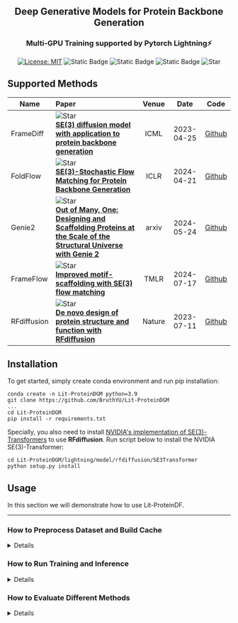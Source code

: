 <div align="center">


## Deep Generative Models for Protein Backbone Generation 
### Multi-GPU Training supported by Pytorch Lightning⚡


[![License: MIT](https://img.shields.io/badge/License-MIT-red.svg)](https://opensource.org/licenses/MIT)
![Static Badge](https://img.shields.io/badge/Pytorch-Lightning-yellow)
![Static Badge](https://img.shields.io/badge/Config-Hydra-blue)
![Static Badge](https://img.shields.io/badge/PRs-Welcom-green)
![Star](https://img.shields.io/github/stars/BruthYU/Lit-ProteinDF?style=social&label=Star)

</div>


## Supported Methods
| **Name**    | **Paper**                                                                                                                                                                                                                                                                                                                                                                                                                                                                                                                                                                                                                                                                                                                                         | **Venue** |  **Date**  |                                                                               **Code**                                                                               |
|-------------|:--------------------------------------------------------------------------------------------------------------------------------------------------------------------------------------------------------------------------------------------------------------------------------------------------------------------------------------------------------------------------------------------------------------------------------------------------------------------------------------------------------------------------------------------------------------------------------------------------------------------------------------------------------------------------------------------------------------------------------------------------|:---------:|:----------:|:--------------------------------------------------------------------------------------------------------------------------------------------------------------------:|
| FrameDiff   | ![Star](https://img.shields.io/github/stars/jasonkyuyim/se3_diffusion?style=social) <br> [**SE(3) diffusion model with application to protein backbone generation**](https://openreview.net/forum?id=m8OUBymxwv) <br>                                                                                                                                                                                                                                                                                                                                                                                                                                                                                                                             |   ICML    | 2023-04-25 |                                                        [Github](https://github.com/jasonkyuyim/se3_diffusion)                                                        |
| FoldFlow    | ![Star](https://img.shields.io/github/stars/DreamFold/FoldFlow?style=social&label=Star) <br> [**SE(3)-Stochastic Flow Matching for Protein Backbone Generation**](https://openreview.net/forum?id=kJFIH23hXb) <br>                                                                                                                                                                                                                                                                                                                                                                                                                                                                                                                                |   ICLR    | 2024-04-21 |                                                           [Github](https://github.com/DreamFold/FoldFlow)                                                            | 
| Genie2      | ![Star](https://img.shields.io/github/stars/aqlaboratory/genie2?style=social&label=Star) <br> [**Out of Many, One: Designing and Scaffolding Proteins at the Scale of the Structural Universe with Genie 2**](https://arxiv.org/abs/2405.15489) <br>                                                                                                                                                                                                                                                                                                                                                                                                                                                                                              |   arxiv   | 2024-05-24 |                                                           [Github](https://github.com/aqlaboratory/genie2)                                                           |
| FrameFlow   | ![Star](https://img.shields.io/github/stars/microsoft/protein-frame-flow?style=social&label=Star) <br> [**Improved motif-scaffolding with SE(3) flow matching**](https://openreview.net/forum?id=fa1ne8xDGn) <br>                                                                                                                                                                                                                                                                                                                                                                                                                                                                                                                                 |   TMLR    | 2024-07-17 |                                                   [Github](https://github.com/microsoft/protein-frame-flow)                                                          |
| RFdiffusion | ![Star](https://img.shields.io/github/stars/RosettaCommons/RFdiffusion?style=social&label=Star) <br> [**De novo design of protein structure and function with RFdiffusion**](https://www.nature.com/articles/s41586-023-06415-8) <br>                                                                                                                                                                                                                                                                                                                                                                                                                                                                                                             |  Nature   | 2023-07-11 |                                                            [Github](https://github.com/RosettaCommons/RFdiffusion)                                                                                                          |

## Installation


To get started, simply create conda environment and run pip installation:

```shell
conda create -n Lit-ProteinDGM python=3.9
git clone https://github.com/BruthYU/Lit-ProteinDGM
...
cd Lit-ProteinDGM
pip install -r requirements.txt
```
Specially, you also need to install [NVIDIA's implementation of SE(3)-Transformers](https://developer.nvidia.com/blog/accelerating-se3-transformers-training-using-an-nvidia-open-source-model-implementation/) 
to use **RFdiffusion**. Run script below to install the NVIDIA SE(3)-Transformer:
```shell
cd Lit-ProteinDGM/lightning/model/rfdiffusion/SE3Transformer
python setup.py install
```

## Usage
In this section we will demonstrate how to use Lit-ProteinDF.

---
### How to Preprocess Dataset and Build Cache
<details>

All preprocess operations (i.e. how pdb files map to the lmdb cache) are implemented in the folder `Lit-ProteinDF/preprocess`. Please refer to this [README.md](preprocess/README.md) for more instructions. 

Lit-ProteinDF featurizes proteins with the [Alphafold Protein Data Type](https://github.com/google-deepmind/alphafold/blob/d95a92aae161240b645fc10e9d030443011d913e/alphafold/common/protein.py), and build `lmdb` cache following the [FoldFlow](https://github.com/DreamFold/FoldFlow/blob/20abc40dc241bbed408c5aa35a2a39b7778d6372/foldflow/data/pdb_data_loader.py#L323) method.
Different protein files (`mmcif, pdb and jsonl`) are unifed into one data type, thus the built cache could be loaded for all integrated methods during training.
```sh
python preprocess/process_pdb_dataset.py
# Intermediate pickle files are generated.
python preprocess/build_cache.py
# Filtering configurations are listed in config.yaml, the lmdb cache will/should be placed in preprocess/.cache. 
```


**You can also directly download our preprocessed dataset**: [Coming Soon]

</details>

### How to Run Training and Inference

<details>

Training and inference of all integrated methods are implemented in the lightning workspace (`Lit-ProteinDF\lightning`). You can refer to this  [README.md](lightning/README.md) for more details.


</details>

### How to Evaluate Different Methods
<details>
</details>
